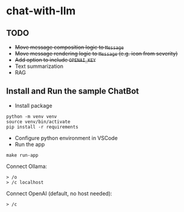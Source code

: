 # chat-with-llm

## TODO
* ~~Move message composition logic to `Message`~~
* ~~Move message rendering logic to `Message` (e.g. icon from severity)~~
* ~~Add option to include `OPENAI_KEY`~~
* Text summarization
* RAG

## Install and Run the sample ChatBot
- Install package
```
python -m venv venv
source venv/bin/activate
pip install -r requirements
```

- Configure python environment in VSCode
- Run the app
```
make run-app
```

Connect Ollama:
```
> /o
> /c localhost
```

Connect OpenAI (default, no host needed):
```
> /c
```